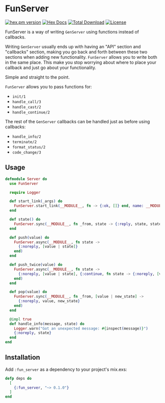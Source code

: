 # FunServer

[![hex.pm version](https://img.shields.io/hexpm/v/fun_server.svg?style=flat)](https://hex.pm/packages/fun_server)
[![Hex Docs](https://img.shields.io/badge/hex-docs-lightgreen.svg?style=flat)](https://hexdocs.pm/fun_server/)
[![Total Download](https://img.shields.io/hexpm/dt/fun_server.svg?style=flat)](https://hex.pm/packages/fun_server)
[![License](https://img.shields.io/hexpm/l/fun_server.svg?style=flat)](https://github.com/gspasov/fun_server/blob/main/LICENSE)

FunServer is a way of writing `GenServer` using functions instead of callbacks.

Writing `GenServer` usually ends up with having an "API" section and "callbacks" section, making you go back and forth between these two sections when adding new functionality. `FunServer` allows you to write both in the same place. This make you stop worrying about where to place your callback and just go about your functionality.

Simple and straight to the point.

`FunServer` allows you to pass functions for:
  - `init/1`
  - `handle_call/3`
  - `handle_cast/2`
  - `handle_continue/2`

The rest of the `GenServer` callbacks can be handled just as before using callbacks:
  - `handle_info/2`
  - `terminate/2`
  - `format_status/2`
  - `code_change/3`


## Usage

```elixir
defmodule Server do
  use FunServer

  require Logger

  def start_link(_args) do
    FunServer.start_link(__MODULE__, fn -> {:ok, []} end, name: __MODULE__)
  end

  def state() do 
    FunServer.sync(__MODULE__, fn _from, state -> {:reply, state, state} end)
  end

  def push(value) do
    FunServer.async(__MODULE__, fn state ->
      {:noreply, [value | state]}
    end)
  end

  def push_twice(value) do
    FunServer.async(__MODULE__, fn state ->
      {:noreply, [value | state], {:continue, fn state -> {:noreply, [value | state]} end}}
    end)
  end

  def pop(value) do
    FunServer.sync(__MODULE__, fn _from, [value | new_state] ->
      {:noreply, value, new_state}
    end)
  end

  @impl true
  def handle_info(message, state) do
    Logger.warn("Got an unexpected message: #{inspect(message)}")
    {:noreply, state}
  end
end
```

## Installation
Add `:fun_server` as a dependency to your project's mix.exs:

```elixir
defp deps do
  [
    {:fun_server, "~> 0.1.0"}
  ]
end
```


